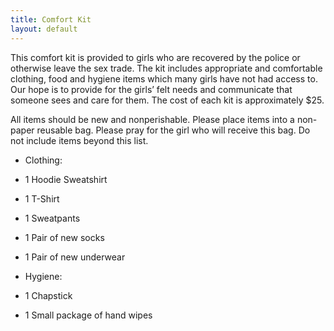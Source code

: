 ```yaml
---
title: Comfort Kit
layout: default
---
```


This comfort kit is provided to girls who are recovered by the police or otherwise leave the sex trade. The kit includes appropriate and comfortable clothing, food and hygiene items which many girls have not had access to. Our hope is to provide for the girlsʼ felt needs and communicate that someone sees and care for them. The cost of each kit is approximately $25.

All items should be new and nonperishable. Please place items into a non-paper reusable bag. Please pray for the girl who will receive this bag. Do not include items beyond this list.

- Clothing:
- 1 Hoodie Sweatshirt
- 1 T-Shirt
- 1 Sweatpants
- 1 Pair of new socks
- 1 Pair of new underwear

- Hygiene:
- 1 Chapstick
- 1 Small package of hand wipes
